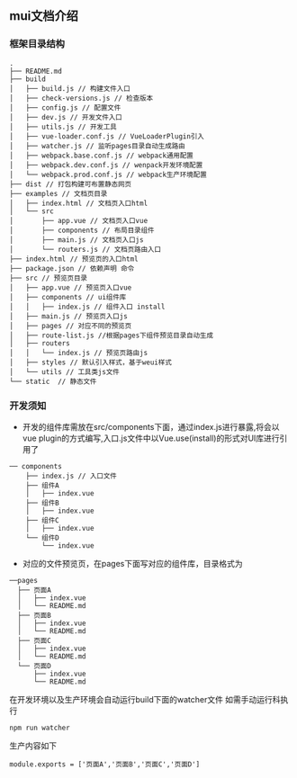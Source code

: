 ## mui文档介绍

### 框架目录结构
```
.
├── README.md
├── build
│   ├── build.js // 构建文件入口
│   ├── check-versions.js // 检查版本
│   ├── config.js // 配置文件
│   ├── dev.js // 开发文件入口
│   ├── utils.js // 开发工具
│   ├── vue-loader.conf.js // VueLoaderPlugin引入
│   ├── watcher.js // 监听pages目录自动生成路由
│   ├── webpack.base.conf.js // webpack通用配置
│   ├── webpack.dev.conf.js // wenpack开发环境配置
│   └── webpack.prod.conf.js // webpack生产环境配置
├── dist // 打包构建可布置静态网页
├── examples // 文档页目录
│   ├── index.html // 文档页入口html
│   └── src 
│       ├── app.vue // 文档页入口vue
│       ├── components // 布局目录组件
│       ├── main.js // 文档页入口js
│       └── routers.js // 文档页路由入口
├── index.html // 预览页的入口html
├── package.json // 依赖声明 命令
├── src // 预览页目录
│   ├── app.vue // 预览页入口vue
│   ├── components // ui组件库
│   │   ├── index.js // 组件入口 install
│   ├── main.js // 预览页入口js
│   ├── pages // 对应不同的预览页
│   ├── route-list.js //根据pages下组件预览目录自动生成
│   ├── routers 
│   │   └── index.js // 预览页路由js
│   ├── styles // 默认引入样式，基于weui样式
│   └── utils // 工具类js文件
└── static  // 静态文件
```

### 开发须知
- 开发的组件库需放在src/components下面，通过index.js进行暴露,将会以vue plugin的方式编写,入口.js文件中以Vue.use(install)的形式对UI库进行引用了
```
── components
    ├── index.js // 入口文件
    ├── 组件A
    │   ├── index.vue
    ├── 组件B
    │   ├── index.vue
    ├── 组件C
    │   ├── index.vue
    └── 组件D
        └── index.vue
```
- 对应的文件预览页，在pages下面写对应的组件库，目录格式为 
```
──pages
  ├── 页面A
  │   ├── index.vue
  │   └── README.md
  ├── 页面B
  │   ├── index.vue
  │   └── README.md
  ├── 页面C
  │   ├── index.vue
  │   └── README.md
  └── 页面D
      ├── index.vue
      └── README.md
```

在开发环境以及生产环境会自动运行build下面的watcher文件
如需手动运行科执行
```
npm run watcher
```
生产内容如下
```
module.exports = ['页面A','页面B','页面C','页面D']
```
